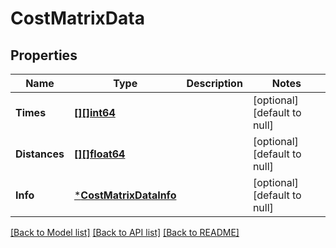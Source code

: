 # CostMatrixData

## Properties
Name | Type | Description | Notes
------------ | ------------- | ------------- | -------------
**Times** | [**[][]int64**](array.md) |  | [optional] [default to null]
**Distances** | [**[][]float64**](array.md) |  | [optional] [default to null]
**Info** | [***CostMatrixDataInfo**](CostMatrix_data_info.md) |  | [optional] [default to null]

[[Back to Model list]](../README.md#documentation-for-models) [[Back to API list]](../README.md#documentation-for-api-endpoints) [[Back to README]](../README.md)



